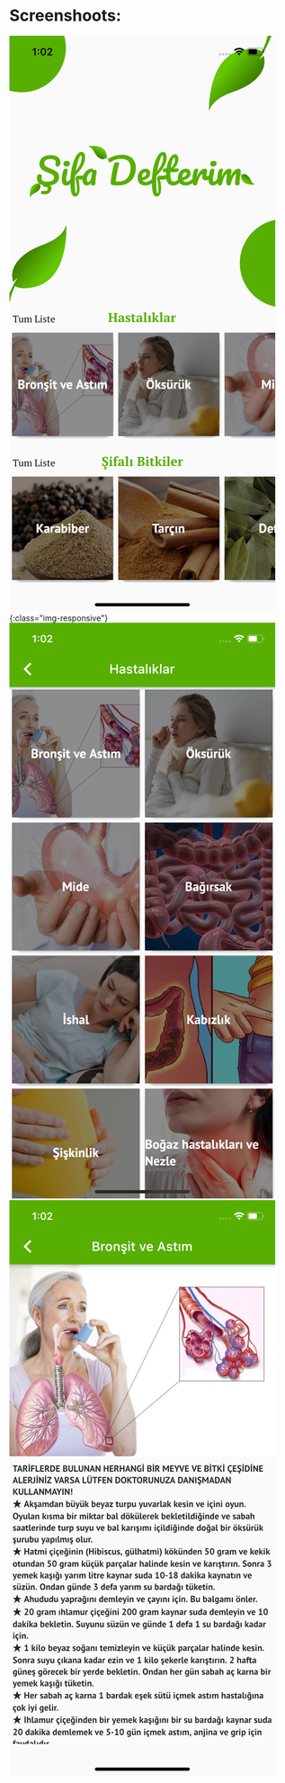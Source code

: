 # Screenshoots:

![Home](https://raw.githubusercontent.com/tuncay98/Sifa_Defteri_Flutter/master/images/home.png){:class="img-responsive"} ![Category](https://raw.githubusercontent.com/tuncay98/Sifa_Defteri_Flutter/master/images/category.png) ![Blog](https://raw.githubusercontent.com/tuncay98/Sifa_Defteri_Flutter/master/images/blog.png)
